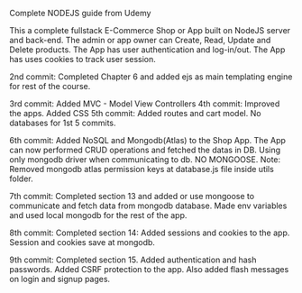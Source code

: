 Complete NODEJS guide from Udemy

This a complete fullstack E-Commerce Shop or App built on NodeJS server and back-end.
The admin or app owner can Create, Read, Update and Delete products.
The App has user authentication and log-in/out.
The App has uses cookies to track user session.

2nd commit: Completed Chapter 6 and added ejs as main templating engine for rest of the course.

3rd commit: Added MVC - Model View Controllers
4th commit: Improved the apps. Added CSS
5th commit: Added routes and cart model.
No databases for 1st 5 commits.

6th commit: Added NoSQL and Mongodb(Atlas) to the Shop App.
The App can now performed CRUD operations and fetched the datas in DB.
Using only mongodb driver when communicating to db. NO MONGOOSE.
Note: Removed mongodb atlas permission keys at database.js file inside utils folder.

7th commit: Completed section 13 and added or use mongoose to communicate and fetch data from mongodb database.
Made env variables and used local mongodb for the rest of the app.

8th commit: Completed section 14: Added sessions and cookies to the app. Session and cookies save at mongodb.

9th commit: Completed section 15. Added authentication and hash passwords. Added CSRF protection to the app. Also added flash messages on login and signup pages.